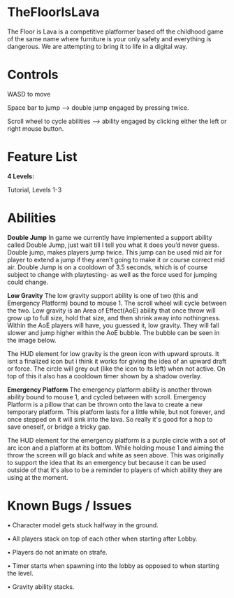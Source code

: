 # TheFloorIsLava
The Floor is Lava is a competitive platformer based off the childhood game of the same name where furniture is your only safety and everything is dangerous. We are attempting to bring it to life in a digital way.

# Controls
WASD to move

Space bar to jump --> double jump engaged by pressing twice.

Scroll wheel to cycle abilities --> ability engaged by clicking either the left or right mouse button.

# Feature List
<b>4 Levels:</b>

Tutorial, Levels 1-3

# Abilities
<b>Double Jump</b> In game we currently have implemented a support ability called Double Jump, just wait till I tell you what it does you’d never guess. Double jump, makes players jump twice. This jump can be used mid air for player to extend a jump if they aren't going to make it or course correct mid air. Double Jump is on a cooldown of 3.5 seconds, which is of course subject to change with playtesting- as well as the force used for jumping could change. 

<b>Low Gravity</b> The low gravity support ability is one of two (this and Emergency Platform) bound to mouse 1. The scroll wheel will cycle between the two. Low gravity is an Area of Effect(AoE) ability that once throw will grow up to full size, hold that size, and then shrink away into nothingness. Within the AoE players will have, you guessed it, low gravity. They will  fall slower and jump higher within the AoE bubble. The bubble can be seen in the image below. 

The HUD element for low gravity is the green icon with upward sprouts. It isnt a finalized icon but i think it works for giving the idea of an upward draft or force. The circle will grey out (like the icon to its left) when not active. On top of this it also has a cooldown timer shown by a shadow overlay.

<b>Emergency Platform</b> The emergency platform ability is another thrown ability bound to mouse 1, and cycled between with scroll. Emergency Platform is a pillow that can be thrown onto the lava to create a new temporary platform. This platform lasts for a little while, but not forever, and once stepped on it will sink into the lava. So really it's good for a hop to save oneself, or bridge a tricky gap.

The HUD element for the emergency platform is a purple circle with a sot of arc icon and a platform at its bottom. While holding mouse 1 and aiming the throw the screen will go black and white as seen above. This was originally to support the idea that its an emergency but because it can be used outside of that it's also to be a reminder to players of which ability they are using at the moment. 

# Known Bugs / Issues
• Character model gets stuck halfway in the ground.

• All players stack on top of each other when starting after Lobby.

• Players do not animate on strafe.

• Timer starts when spawning into the lobby as opposed to when starting the level.

• Gravity ability stacks.
